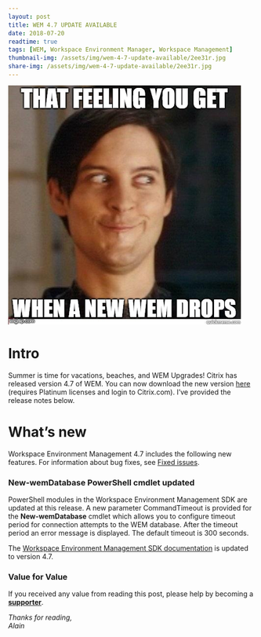 ```yaml
---
layout: post
title: WEM 4.7 UPDATE AVAILABLE
date: 2018-07-20
readtime: true
tags: [WEM, Workspace Environment Manager, Workspace Management]
thumbnail-img: /assets/img/wem-4-7-update-available/2ee31r.jpg
share-img: /assets/img/wem-4-7-update-available/2ee31r.jpg
---
```

![Toby](/assets/img/wem-4-7-update-available/2ee31r.jpg)

<h1>Intro</h1>
Summer is time for vacations, beaches, and WEM Upgrades! Citrix has released version 4.7 of WEM. You can now download the new version <a href="https://www.citrix.com/downloads/xenapp-and-xendesktop/components/workspace-environment-management-47.html" target="_blank" rel="noopener">here</a> (requires Platinum licenses and login to Citrix.com). I’ve provided the release notes below.
<h1>What’s new</h1>
<div class="richtext base section"></div>
Workspace Environment Management 4.7 includes the following new features. For information about bug fixes, see <a href="https://docs.citrix.com/en-us/workspace-environment-management/current-release/fixed-issues.html">Fixed issues</a>.
<h3 id="new-wemdatabase-powershell-cmdlet-updated">New-wemDatabase PowerShell cmdlet updated</h3>
PowerShell modules in the Workspace Environment Management SDK are updated at this release. A new parameter CommandTimeout is provided for the <strong>New-wemDatabase</strong> cmdlet which allows you to configure timeout period for connection attempts to the WEM database. After the timeout period an error message is displayed. The default timeout is 300 seconds.

The <a href="https://developer-docs.citrix.com/projects/workspace-environment-management-sdk/en/latest/">Workspace Environment Management SDK documentation</a> is updated to version 4.7.

### Value for Value
If you received any value from reading this post, please help by becoming a [**supporter**](https://www.paypal.com/donate?hosted_button_id=73HNLGA2SGLLU).

*Thanks for reading,*  
*Alain*